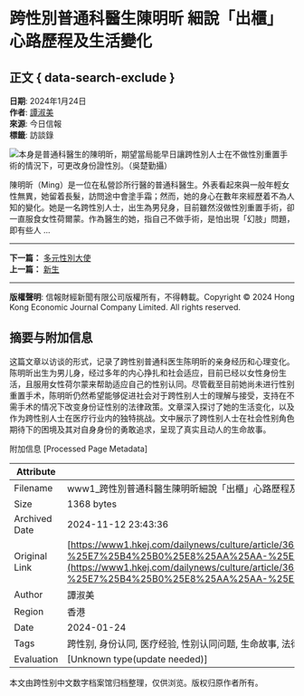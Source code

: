 # 跨性別普通科醫生陳明昕 細說「出櫃」心路歷程及生活變化

## 正文 { data-search-exclude }


**日期**: 2024年1月24日  
**作者**: [譚淑美](https://search.hkej.com/template/fulltextsearch/php/search.php?author=譚淑美)  
**來源**: 今日信報  
**標籤**: 訪談錄  

![本身是普通科醫生的陳明昕，期望當局能早日讓跨性別人士在不做性別重置手術的情況下，可更改身份證性別。（吳楚勤攝）](https://static.hkej.com/hkej/images/2024/01/24/3662751_0363f441c821aba37dcc6fbe4c80f980_620.jpg)

陳明昕（Ming）是一位在私營診所行醫的普通科醫生。外表看起來與一般年輕女性無異，她留着長髮，訪問途中會塗手霜；然而，她的身心在數年來經歷着不為人知的變化。她是一名跨性別人士，出生為男兒身，目前雖然沒做性別重置手術，卻一直服食女性荷爾蒙。作為醫生的她，指自己不做手術，是怕出現「幻肢」問題，即有些人 ...

---

**下一篇：** [多元性別大使](/dailynews/culture/article/3662752/%E5%A4%9A%E5%85%83%E6%80%A7%E5%88%A5%E5%A4%A7%E4%BD%BF)  
**上一篇：** [新生](/dailynews/culture/article/3667805/%E6%96%B0%E7%94%9F)

---

**版權聲明**: 信報財經新聞有限公司版權所有，不得轉載。Copyright © 2024 Hong Kong Economic Journal Company Limited. All rights reserved.

## 摘要与附加信息

<!-- tcd_abstract -->
这篇文章以访谈的形式，记录了跨性别普通科医生陈明昕的亲身经历和心理变化。陈明昕出生为男儿身，经过多年的内心挣扎和社会适应，目前已经以女性身份生活，且服用女性荷尔蒙来帮助适应自己的性别认同。尽管截至目前她尚未进行性别重置手术，陈明昕仍然希望能够促进社会对于跨性别人士的理解与接受，支持在不需手术的情况下改变身份证性别的法律政策。文章深入探讨了她的生活变化，以及作为跨性别人士在医疗行业内的独特挑战。文中展示了跨性别人士在社会性别角色期待下的困境及其对自身身份的勇敢追求，呈现了真实且动人的生命故事。
<!-- tcd_abstract_end -->

附加信息 [Processed Page Metadata]

| Attribute       | Value                                  |
|-----------------|----------------------------------------|
| Filename        | www1_跨性別普通科醫生陳明昕細說「出櫃」心路歷程及生活變化_-_HKEJ.md                             |
| Size            | 1368 bytes                           |
| Archived Date   | 2024-11-12 23:43:36                             |
| Original Link   | [https://www1.hkej.com/dailynews/culture/article/3662751/%25E8%25B7%25A8%25E6%2580%25A7%25E5%2588%25A5%25E6%2599%25AE%25E9%2580%259A%25E7%25A7%2591%25E9%2586%25AB%25E7%2594%259F%25E9%2599%25B3%25E6%2598%258E%25E6%2598%2595-%25E7%25B4%25B0%25E8%25AA%25AA-%25E5%2587%25BA%25E6%25AB%2583-%25E5%25BF%2583%25E8%25B7%25AF%25E6%25AD%25B7%25E7%25A8%258B%25E5%258F%258A%25E7%2594%259F%25E6%25B4%25BB%25E8%25AE%258A%25E5%258C%2596](https://www1.hkej.com/dailynews/culture/article/3662751/%25E8%25B7%25A8%25E6%2580%25A7%25E5%2588%25A5%25E6%2599%25AE%25E9%2580%259A%25E7%25A7%2591%25E9%2586%25AB%25E7%2594%259F%25E9%2599%25B3%25E6%2598%258E%25E6%2598%2595-%25E7%25B4%25B0%25E8%25AA%25AA-%25E5%2587%25BA%25E6%25AB%2583-%25E5%25BF%2583%25E8%25B7%25AF%25E6%25AD%25B7%25E7%25A8%258B%25E5%258F%258A%25E7%2594%259F%25E6%25B4%25BB%25E8%25AE%258A%25E5%258C%2596)                       |
| Author          | 譚淑美                               |
| Region          | 香港                               |
| Date            | 2024-01-24                                 |
| Tags            | 跨性别, 身份认同, 医疗经验, 性别认同问题, 生命故事, 法律政策, 社会环境, 个人访谈                                 |
| Evaluation            | [Unknown type(update needed)]                                 |
<!-- tcd_table_end -->

本文由跨性别中文数字档案馆归档整理，仅供浏览。版权归原作者所有。
